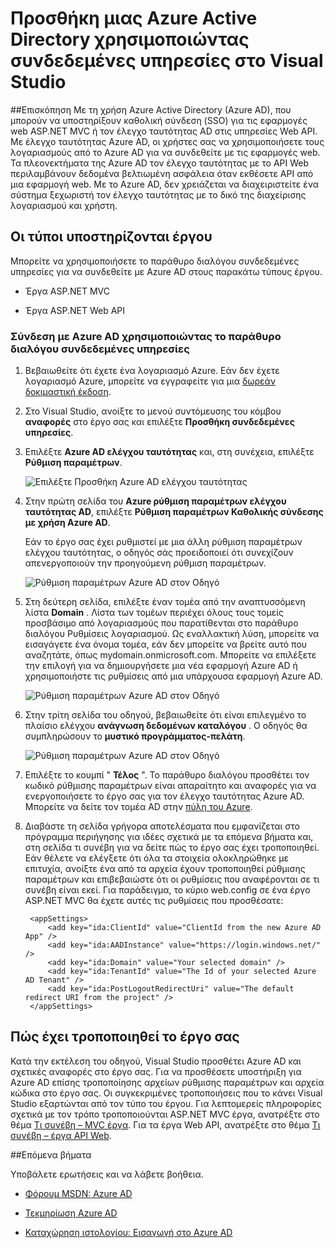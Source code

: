 <properties 
   pageTitle="Προσθήκη μιας Azure Active Directory χρησιμοποιώντας συνδεδεμένες υπηρεσίες στο Visual Studio | Microsoft Azure"
   description="Προσθέστε μια Azure Active Directory χρησιμοποιώντας το παράθυρο διαλόγου Visual Studio προσθέσετε συνδεδεμένες υπηρεσίες"
   services="visual-studio-online"
   documentationCenter="na"
   authors="TomArcher"
   manager="douge"
   editor="" />
<tags 
   ms.service="active-directory"
   ms.devlang="multiple"
   ms.topic="article"
   ms.tgt_pltfrm="na"
   ms.workload="na"
   ms.date="08/15/2016"
   ms.author="tarcher" />

# <a name="adding-an-azure-active-directory-by-using-connected-services-in-visual-studio"></a>Προσθήκη μιας Azure Active Directory χρησιμοποιώντας συνδεδεμένες υπηρεσίες στο Visual Studio 

##<a name="overview"></a>Επισκόπηση
Με τη χρήση Azure Active Directory (Azure AD), που μπορούν να υποστηρίξουν καθολική σύνδεση (SSO) για τις εφαρμογές web ASP.NET MVC ή τον έλεγχο ταυτότητας AD στις υπηρεσίες Web API. Με έλεγχο ταυτότητας Azure AD, οι χρήστες σας να χρησιμοποιήσετε τους λογαριασμούς από το Azure AD για να συνδεθείτε με τις εφαρμογές web. Τα πλεονεκτήματα της Azure AD τον έλεγχο ταυτότητας με το API Web περιλαμβάνουν δεδομένα βελτιωμένη ασφάλεια όταν εκθέσετε API από μια εφαρμογή web. Με το Azure AD, δεν χρειάζεται να διαχειριστείτε ένα σύστημα ξεχωριστή τον έλεγχο ταυτότητας με το δικό της διαχείρισης λογαριασμού και χρήστη.

## <a name="supported-project-types"></a>Οι τύποι υποστηρίζονται έργου

Μπορείτε να χρησιμοποιήσετε το παράθυρο διαλόγου συνδεδεμένες υπηρεσίες για να συνδεθείτε με Azure AD στους παρακάτω τύπους έργου.

- Έργα ASP.NET MVC

- Έργα ASP.NET Web API


### <a name="connect-to-azure-ad-using-the-connected-services-dialog"></a>Σύνδεση με Azure AD χρησιμοποιώντας το παράθυρο διαλόγου συνδεδεμένες υπηρεσίες

1. Βεβαιωθείτε ότι έχετε ένα λογαριασμό Azure. Εάν δεν έχετε λογαριασμό Azure, μπορείτε να εγγραφείτε για μια [δωρεάν δοκιμαστική έκδοση](http://go.microsoft.com/fwlink/?LinkId=518146).

1. Στο Visual Studio, ανοίξτε το μενού συντόμευσης του κόμβου **αναφορές** στο έργο σας και επιλέξτε **Προσθήκη συνδεδεμένες υπηρεσίες**.
1. Επιλέξτε **Azure AD ελέγχου ταυτότητας** και, στη συνέχεια, επιλέξτε **Ρύθμιση παραμέτρων**.

    ![Επιλέξτε Προσθήκη Azure AD ελέγχου ταυτότητας](./media/vs-azure-tools-connected-services-add-active-directory/connected-services-add-active-directory.png)

1. Στην πρώτη σελίδα του **Azure ρύθμιση παραμέτρων ελέγχου ταυτότητας AD**, επιλέξτε **Ρύθμιση παραμέτρων Καθολικής σύνδεσης με χρήση Azure AD**.

    Εάν το έργο σας έχει ρυθμιστεί με μια άλλη ρύθμιση παραμέτρων ελέγχου ταυτότητας, ο οδηγός σάς προειδοποιεί ότι συνεχίζουν απενεργοποιούν την προηγούμενη ρύθμιση παραμέτρων.

    ![Ρύθμιση παραμέτρων Azure AD στον Οδηγό](./media/vs-azure-tools-connected-services-add-active-directory/configure-azure-ad-wizard-1.png)

1.  Στη δεύτερη σελίδα, επιλέξτε έναν τομέα από την αναπτυσσόμενη λίστα **Domain** . Λίστα των τομέων περιέχει όλους τους τομείς προσβάσιμο από λογαριασμούς που παρατίθενται στο παράθυρο διαλόγου Ρυθμίσεις λογαριασμού. Ως εναλλακτική λύση, μπορείτε να εισαγάγετε ένα όνομα τομέα, εάν δεν μπορείτε να βρείτε αυτό που αναζητάτε, όπως mydomain.onmicrosoft.com. Μπορείτε να επιλέξετε την επιλογή για να δημιουργήσετε μια νέα εφαρμογή Azure AD ή χρησιμοποιήστε τις ρυθμίσεις από μια υπάρχουσα εφαρμογή Azure AD. 

    ![Ρύθμιση παραμέτρων Azure AD στον Οδηγό](./media/vs-azure-tools-connected-services-add-active-directory/configure-azure-ad-wizard-2.png)


1. Στην τρίτη σελίδα του οδηγού, βεβαιωθείτε ότι είναι επιλεγμένο το πλαίσιο ελέγχου **ανάγνωση δεδομένων καταλόγου** . Ο οδηγός θα συμπληρώσουν το **μυστικό προγράμματος-πελάτη**. 

    ![Ρύθμιση παραμέτρων Azure AD στον Οδηγό](./media/vs-azure-tools-connected-services-add-active-directory/configure-azure-ad-wizard-3.png)

1. Επιλέξτε το κουμπί " **Τέλος** ". Το παράθυρο διαλόγου προσθέτει τον κωδικό ρύθμισης παραμέτρων είναι απαραίτητο και αναφορές για να ενεργοποιήσετε το έργο σας για τον έλεγχο ταυτότητας Azure AD. Μπορείτε να δείτε τον τομέα AD στην [πύλη του Azure](http://go.microsoft.com/fwlink/p/?LinkID=525040).

1. Διαβάστε τη σελίδα γρήγορα αποτελέσματα που εμφανίζεται στο πρόγραμμα περιήγησης για ιδέες σχετικά με τα επόμενα βήματα και, στη σελίδα τι συνέβη για να δείτε πώς το έργο σας έχει τροποποιηθεί. Εάν θέλετε να ελέγξετε ότι όλα τα στοιχεία ολοκληρώθηκε με επιτυχία, ανοίξτε ένα από τα αρχεία έχουν τροποποιηθεί ρύθμισης παραμέτρων και επιβεβαιώστε ότι οι ρυθμίσεις που αναφέρονται σε τι συνέβη είναι εκεί. Για παράδειγμα, το κύριο web.config σε ένα έργο ASP.NET MVC θα έχετε αυτές τις ρυθμίσεις που προσθέσατε:

        <appSettings> 
            <add key="ida:ClientId" value="ClientId from the new Azure AD App" />
            <add key="ida:AADInstance" value="https://login.windows.net/" />
            <add key="ida:Domain" value="Your selected domain" />
            <add key="ida:TenantId" value="The Id of your selected Azure AD Tenant" />
            <add key="ida:PostLogoutRedirectUri" value="The default redirect URI from the project" />
        </appSettings>

## <a name="how-your-project-is-modified"></a>Πώς έχει τροποποιηθεί το έργο σας

Κατά την εκτέλεση του οδηγού, Visual Studio προσθέτει Azure AD και σχετικές αναφορές στο έργο σας. Για να προσθέσετε υποστήριξη για Azure AD επίσης τροποποίησης αρχείων ρύθμισης παραμέτρων και αρχεία κώδικα στο έργο σας. Οι συγκεκριμένες τροποποιήσεις που το κάνει Visual Studio εξαρτώνται από τον τύπο του έργου. Για λεπτομερείς πληροφορίες σχετικά με τον τρόπο τροποποιούνται ASP.NET MVC έργα, ανατρέξτε στο θέμα [Τι συνέβη – MVC έργα](http://go.microsoft.com/fwlink/p/?LinkID=513809). Για τα έργα Web API, ανατρέξτε στο θέμα [Τι συνέβη – έργα API Web](http://go.microsoft.com/fwlink/p/?LinkId=513810).

##<a name="next-steps"></a>Επόμενα βήματα

Υποβάλετε ερωτήσεις και να λάβετε βοήθεια.

 - [Φόρουμ MSDN: Azure AD](https://social.msdn.microsoft.com/forums/azure/home?forum=WindowsAzureAD)

 - [Τεκμηρίωση Azure AD](https://azure.microsoft.com/documentation/services/active-directory/)

 - [Καταχώρηση ιστολογίου: Εισαγωγή στο Azure AD](http://blogs.msdn.com/b/brunoterkaly/archive/2014/03/03/introduction-to-windows-azure-active-directory.aspx)

